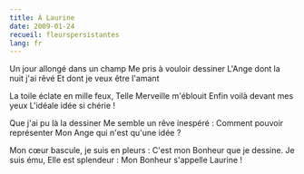 ```yaml
---
title: À Laurine
date: 2009-01-24
recueil: fleurspersistantes
lang: fr
---
```


Un jour allongé dans un champ
Me pris à vouloir dessiner
L'Ange dont la nuit j'ai rêvé
Et dont je veux être l'amant

La toile éclate en mille feux,
Telle Merveille m'éblouit
Enfin voilà devant mes yeux
L'idéale idée si chérie !

Que j'ai pu là la dessiner
Me semble un rêve inespéré :
Comment pouvoir représenter
Mon Ange qui n'est qu'une idée ?

Mon cœur bascule, je suis en pleurs :
C'est mon Bonheur que je dessine.
Je suis ému, Elle est splendeur :
Mon Bonheur s'appelle Laurine !
